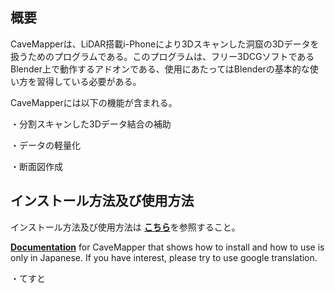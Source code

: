 ## 概要
CaveMapperは、LiDAR搭載i-Phoneにより3Dスキャンした洞窟の3Dデータを扱うためのプログラムである。このプログラムは、フリー3DCGソフトであるBlender上で動作するアドオンである、使用にあたってはBlenderの基本的な使い方を習得している必要がある。

CaveMapperには以下の機能が含まれる。

・分割スキャンした3Dデータ結合の補助

・データの軽量化

・断面図作成

## インストール方法及び使用方法
インストール方法及び使用方法は
<a href = "https://github.com/CaveMapper/CaveMapper/wiki/wiki_JP" >**こちら**</a>を参照すること。

<a href = "https://github.com/CaveMapper/CaveMapper/wiki/wiki_JP" >**Documentation**</a>
 for CaveMapper that shows how to install and how to use is only in Japanese. If you have interest, please try to use google translation.

・てすと